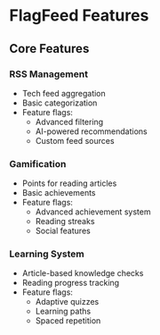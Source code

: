 # FlagFeed Features

## Core Features

### RSS Management

- Tech feed aggregation
- Basic categorization
- Feature flags:
  - Advanced filtering
  - AI-powered recommendations
  - Custom feed sources

### Gamification

- Points for reading articles
- Basic achievements
- Feature flags:
  - Advanced achievement system
  - Reading streaks
  - Social features

### Learning System

- Article-based knowledge checks
- Reading progress tracking
- Feature flags:
  - Adaptive quizzes
  - Learning paths
  - Spaced repetition
